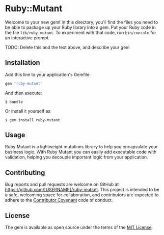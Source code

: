 # Ruby::Mutant

Welcome to your new gem! In this directory, you'll find the files you need to be able to package up your Ruby library into a gem. Put your Ruby code in the file `lib/ruby-mutant`. To experiment with that code, run `bin/console` for an interactive prompt.

TODO: Delete this and the text above, and describe your gem

## Installation

Add this line to your application's Gemfile:

```ruby
gem 'ruby-mutant'
```

And then execute:

    $ bundle

Or install it yourself as:

    $ gem install ruby-mutant

## Usage

Ruby Mutant is a lightweight mutations library to help you encapsulate your business logic.  With Ruby Mutant you can easily add executable code with validation, helping you decouple important logic from your application.



## Contributing

Bug reports and pull requests are welcome on GitHub at https://github.com/[USERNAME]/ruby-mutant. This project is intended to be a safe, welcoming space for collaboration, and contributors are expected to adhere to the [Contributor Covenant](http://contributor-covenant.org) code of conduct.

## License

The gem is available as open source under the terms of the [MIT License](https://opensource.org/licenses/MIT).


